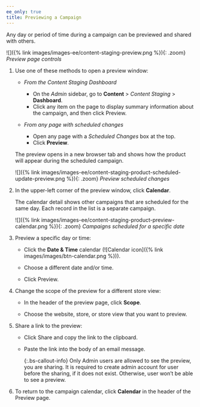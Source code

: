 ```yaml
---
ee_only: true
title: Previewing a Campaign
---
```


Any day or period of time during a campaign can be previewed and shared with others.

![]({% link images/images-ee/content-staging-preview.png %}){: .zoom}
_Preview page controls_

1. Use one of these methods to open a preview window:

   - _From the Content Staging Dashboard_

      - On the _Admin_ sidebar, go to  **Content** > _Content Staging_ > **Dashboard**.
      - Click any item on the page to display summary information about the campaign, and then click <span class="btn">Preview</span>.

   - _From any page with scheduled changes_

      - Open any page with a _Scheduled Changes_ box at the top.
      - Click **Preview**.

   The preview opens in a new browser tab and shows how the product will appear during the scheduled campaign.

   ![]({% link images/images-ee/content-staging-product-scheduled-update-preview.png %}){: .zoom}
   _Preview scheduled changes_

1. In the upper-left corner of the preview window, click **Calendar**.

   The calendar detail shows other campaigns that are scheduled for the same day. Each record in the list is a separate campaign.

   ![]({% link images/images-ee/content-staging-product-preview-calendar.png %}){: .zoom}
   _Campaigns scheduled for a specific date_

1. Preview a specific day or time:

   - Click the **Date & Time** calendar (![Calendar icon]({% link images/images/btn-calendar.png %})).

   - Choose a different date and/or time.

   - Click <span class="btn">Preview</span>.

1. Change the scope of the preview for a different store view:

   - In the header of the preview page, click **Scope**.

   - Choose the website, store, or store view that you want to preview.

1. Share a link to the preview:

   - Click <span class="btn">Share</span> and copy the link to the clipboard.

   - Paste the link into the body of an email message.
    
     {:.bs-callout-info}
Only Admin users are allowed to see the preview, you are sharing. It is required to create admin account for user before the sharing, if it does not exist. 
Otherwise, user won’t be able to see a preview.

1. To return to the campaign calendar, click **Calendar** in the header of the Preview page.
